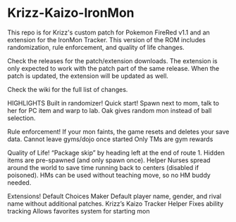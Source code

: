 # Krizz-Kaizo-IronMon
This repo is for Krizz's custom patch for Pokemon FireRed v1.1 and an extension for the IronMon Tracker. This version of the ROM includes randomization, rule enforcement, and quality of life changes.

Check the releases for the patch/extension downloads. The extension is only expected to work with the patch part of the same release. When the patch is updated, the extension will be updated as well.

Check the wiki for the full list of changes.


HIGHLIGHTS
Built in randomizer!
Quick start! 
  Spawn next to mom, talk to her for PC item and warp to lab. 
  Oak gives random mon instead of ball selection.

Rule enforcement!
  If your mon faints, the game resets and deletes your save data.
  Cannot leave gyms/dojo once started
  Only TMs are gym rewards

Quality of Life!
  “Package skip” by heading left at the end of route 1.
  Hidden items are pre-spawned (and only spawn once).
  Helper Nurses spread around the world to save time running back to centers (disabled if poisoned).
  HMs can be used without teaching move, so no HM buddy needed.
  
Extensions!
  Default Choices Maker
    Default player name, gender, and rival name without additional patches. 
  Krizz’s Kaizo Tracker Helper
    Fixes ability tracking
    Allows favorites system for starting mon
